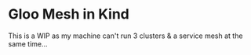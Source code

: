 # Gloo Mesh in Kind

This is a WIP as my machine can't run 3 clusters & a service mesh at the same time...
